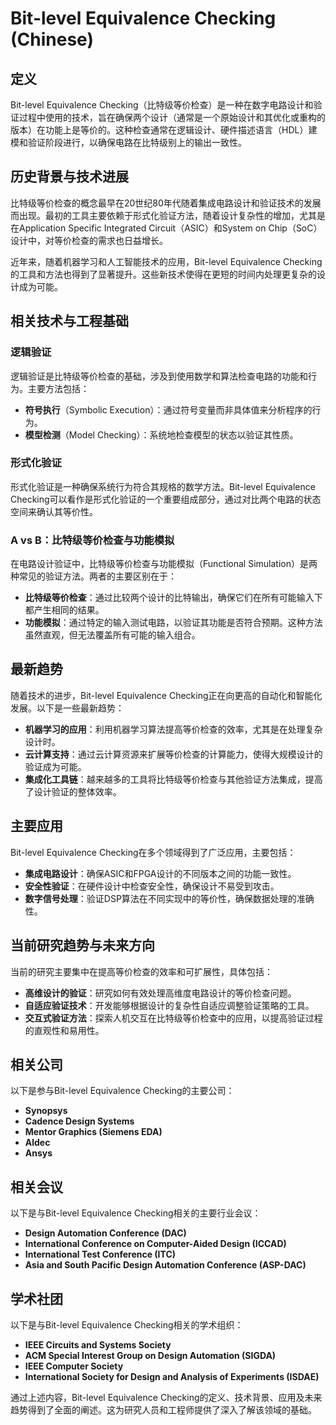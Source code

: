 # Bit-level Equivalence Checking (Chinese)

## 定义

Bit-level Equivalence Checking（比特级等价检查）是一种在数字电路设计和验证过程中使用的技术，旨在确保两个设计（通常是一个原始设计和其优化或重构的版本）在功能上是等价的。这种检查通常在逻辑设计、硬件描述语言（HDL）建模和验证阶段进行，以确保电路在比特级别上的输出一致性。

## 历史背景与技术进展

比特级等价检查的概念最早在20世纪80年代随着集成电路设计和验证技术的发展而出现。最初的工具主要依赖于形式化验证方法，随着设计复杂性的增加，尤其是在Application Specific Integrated Circuit（ASIC）和System on Chip（SoC）设计中，对等价检查的需求也日益增长。

近年来，随着机器学习和人工智能技术的应用，Bit-level Equivalence Checking的工具和方法也得到了显著提升。这些新技术使得在更短的时间内处理更复杂的设计成为可能。

## 相关技术与工程基础

### 逻辑验证

逻辑验证是比特级等价检查的基础，涉及到使用数学和算法检查电路的功能和行为。主要方法包括：
- **符号执行**（Symbolic Execution）：通过符号变量而非具体值来分析程序的行为。
- **模型检测**（Model Checking）：系统地检查模型的状态以验证其性质。

### 形式化验证

形式化验证是一种确保系统行为符合其规格的数学方法。Bit-level Equivalence Checking可以看作是形式化验证的一个重要组成部分，通过对比两个电路的状态空间来确认其等价性。

### A vs B：比特级等价检查与功能模拟

在电路设计验证中，比特级等价检查与功能模拟（Functional Simulation）是两种常见的验证方法。两者的主要区别在于：

- **比特级等价检查**：通过比较两个设计的比特输出，确保它们在所有可能输入下都产生相同的结果。
- **功能模拟**：通过特定的输入测试电路，以验证其功能是否符合预期。这种方法虽然直观，但无法覆盖所有可能的输入组合。

## 最新趋势

随着技术的进步，Bit-level Equivalence Checking正在向更高的自动化和智能化发展。以下是一些最新趋势：
- **机器学习的应用**：利用机器学习算法提高等价检查的效率，尤其是在处理复杂设计时。
- **云计算支持**：通过云计算资源来扩展等价检查的计算能力，使得大规模设计的验证成为可能。
- **集成化工具链**：越来越多的工具将比特级等价检查与其他验证方法集成，提高了设计验证的整体效率。

## 主要应用

Bit-level Equivalence Checking在多个领域得到了广泛应用，主要包括：
- **集成电路设计**：确保ASIC和FPGA设计的不同版本之间的功能一致性。
- **安全性验证**：在硬件设计中检查安全性，确保设计不易受到攻击。
- **数字信号处理**：验证DSP算法在不同实现中的等价性，确保数据处理的准确性。

## 当前研究趋势与未来方向

当前的研究主要集中在提高等价检查的效率和可扩展性，具体包括：
- **高维设计的验证**：研究如何有效处理高维度电路设计的等价检查问题。
- **自适应验证技术**：开发能够根据设计的复杂性自适应调整验证策略的工具。
- **交互式验证方法**：探索人机交互在比特级等价检查中的应用，以提高验证过程的直观性和易用性。

## 相关公司

以下是参与Bit-level Equivalence Checking的主要公司：
- **Synopsys**
- **Cadence Design Systems**
- **Mentor Graphics (Siemens EDA)**
- **Aldec**
- **Ansys**

## 相关会议

以下是与Bit-level Equivalence Checking相关的主要行业会议：
- **Design Automation Conference (DAC)**
- **International Conference on Computer-Aided Design (ICCAD)**
- **International Test Conference (ITC)**
- **Asia and South Pacific Design Automation Conference (ASP-DAC)**

## 学术社团

以下是与Bit-level Equivalence Checking相关的学术组织：
- **IEEE Circuits and Systems Society**
- **ACM Special Interest Group on Design Automation (SIGDA)**
- **IEEE Computer Society**
- **International Society for Design and Analysis of Experiments (ISDAE)**

通过上述内容，Bit-level Equivalence Checking的定义、技术背景、应用及未来趋势得到了全面的阐述。这为研究人员和工程师提供了深入了解该领域的基础。